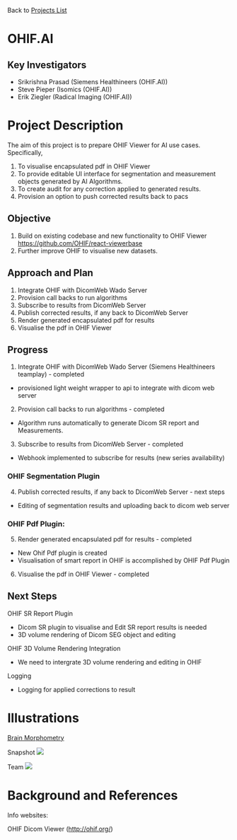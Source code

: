 Back to [Projects List](../../README.md#ProjectsList)

# OHIF.AI

## Key Investigators

- Srikrishna Prasad (Siemens Healthineers (OHIF.AI))
- Steve Pieper (Isomics (OHIF.AI))
- Erik Ziegler (Radical Imaging (OHIF.AI))

# Project Description

The aim of this project is to prepare OHIF Viewer for AI use cases.
Specifically,
1. To visualise encapsulated pdf in OHIF Viewer
2. To provide editable UI interface for segmentation and measurement objects generated by AI Algorithms.
3. To create audit for any correction applied to generated results.
4. Provision an option to push corrected results back to pacs

## Objective

1. Build on existing codebase and new functionality to OHIF Viewer https://github.com/OHIF/react-viewerbase
2. Further improve OHIF to visualise new datasets.

## Approach and Plan

1. Integrate OHIF with DicomWeb Wado Server
2. Provision call backs to run algorithms
3. Subscribe to results from DicomWeb Server
4. Publish corrected results, if any back to DicomWeb Server
5. Render generated encapsulated pdf for results
6. Visualise the pdf in OHIF Viewer

## Progress

1. Integrate OHIF with DicomWeb Wado Server (Siemens Healthineers teamplay) - completed
- provisioned light weight wrapper to api to integrate with dicom web server
2. Provision call backs to run algorithms - completed
- Algorithm runs automatically to generate Dicom SR report and Measurements.
3. Subscribe to results from DicomWeb Server - completed
- Webhook implemented to subscribe for results (new series availability)

### OHIF Segmentation Plugin
4. Publish corrected results, if any back to DicomWeb Server - next steps
- Editing of segmentation results and uploading back to dicom web server

### OHIF Pdf Plugin:
5. Render generated encapsulated pdf for results - completed
- New Ohif Pdf plugin is created
- Visualisation of smart report in OHIF is accomplished by OHIF Pdf Plugin
6. Visualise the pdf in OHIF Viewer - completed

## Next Steps
OHIF SR Report Plugin
- Dicom SR plugin to visualise and Edit SR report results is needed
- 3D volume rendering of Dicom SEG object and editing

OHIF 3D Volume Rendering Integration
- We need to intergrate 3D volume rendering and editing in OHIF

Logging
- Logging for applied corrections to result

# Illustrations

[Brain Morphometry](BrainMorphometry_OHIF.mp4)

Snapshot
<img src="IMG-4919.JPG">

Team
<img src="IMG-4921.JPG">


# Background and References

Info websites:

OHIF Dicom Viewer
(http://ohif.org/)
